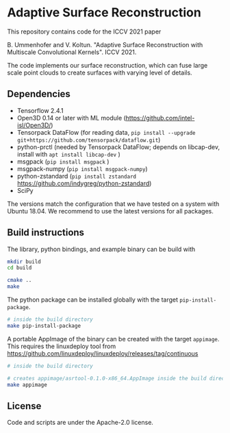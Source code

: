 # Adaptive Surface Reconstruction

This repository contains code for the ICCV 2021 paper

   B. Ummenhofer and V. Koltun. "Adaptive Surface Reconstruction with Multiscale Convolutional Kernels". ICCV 2021.


The code implements our surface reconstruction, which can fuse large scale
point clouds to create surfaces with varying level of details.



## Dependencies

- Tensorflow 2.4.1
- Open3D 0.14 or later with ML module (https://github.com/intel-isl/Open3D/)
- Tensorpack DataFlow (for reading data, ```pip install --upgrade git+https://github.com/tensorpack/dataflow.git```)
- python-prctl (needed by Tensorpack DataFlow; depends on libcap-dev, install with ```apt install libcap-dev``` )
- msgpack (```pip install msgpack``` )
- msgpack-numpy (```pip install msgpack-numpy```)
- python-zstandard (```pip install zstandard``` https://github.com/indygreg/python-zstandard)
- SciPy

The versions match the configuration that we have tested on a system with Ubuntu 18.04.
We recommend to use the latest versions for all packages.


## Build instructions

The library, python bindings, and example binary can be build with

```bash
mkdir build
cd build

cmake ..
make
```

The python package can be installed globally with the target ```pip-install-package```.
```bash
# inside the build directory
make pip-install-package
```

A portable AppImage of the binary can be created with the target ```appimage```.
This requires the linuxdeploy tool from https://github.com/linuxdeploy/linuxdeploy/releases/tag/continuous
```bash
# inside the build directory

# creates appimage/asrtool-0.1.0-x86_64.AppImage inside the build directory
make appimage 
```


## License

Code and scripts are under the Apache-2.0 license.
